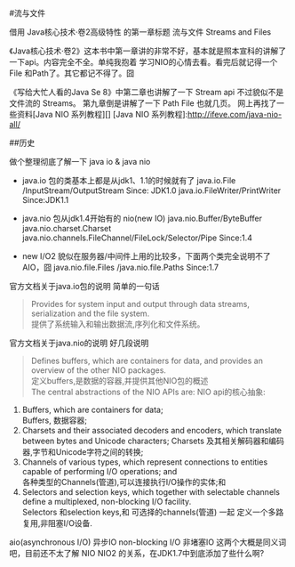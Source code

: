 #流与文件

借用 Java核心技术·卷2高级特性 的第一章标题 流与文件 Streams and Files

《Java核心技术·卷2》这本书中第一章讲的非常不好，基本就是照本宣科的讲解了一下api。内容完全不全。单纯我抱着 学习NIO的心情去看。看完后就记得一个File 和Path了。其它都记不得了。囧

《写给大忙人看的Java Se 8》中第二章也讲解了一下 Stream api 不过貌似不是 文件流的 Streams。
第九章倒是讲解了一下 Path File 也就几页。
网上再找了一些资料[Java NIO 系列教程][]
[Java NIO 系列教程]:http://ifeve.com/java-nio-all/

##历史
 
做个整理彻底了解一下 java io & java nio

*    java.io 包的类基本上都是从jdk1、1.1的时候就有了
java.io.File /InputStream/OutputStream  Since: JDK1.0
java.io.FileWriter/PrintWriter Since:JDK1.1

*    java.nio 包从jdk1.4开始有的 nio(new IO)
java.nio.Buffer/ByteBuffer
java.nio.charset.Charset
java.nio.channels.FileChannel/FileLock/Selector/Pipe 
Since:1.4 

*    new I/O2 貌似在服务器/中间件上用的比较多，下面两个类完全说明不了AIO，囧
java.nio.file.Files /java.nio.file.Paths Since:1.7 
 

官方文档关于java.io包的说明 简单的一句话  
>Provides for system input and output through data streams, serialization and the file system.  
提供了系统输入和输出数据流,序列化和文件系统。


官方文档关于java.nio的说明 好几段说明
>Defines buffers, which are containers for data, and provides an overview of the other NIO packages.  
定义buffers,是数据的容器,并提供其他NIO包的概述  
The central abstractions of the NIO APIs are:
NIO api的核心抽象:  
1.   Buffers, which are containers for data;  
Buffers, 数据容器;  
2.   Charsets and their associated decoders and encoders, which translate between bytes and Unicode characters;
Charsets 及其相关解码器和编码器,字节和Unicode字符之间的转换;  
3.   Channels of various types, which represent connections to entities capable of performing I/O operations; and  
各种类型的Channels(管道),可以连接执行I/O操作的实体;和  
4.   Selectors and selection keys, which together with selectable channels define a multiplexed, non-blocking I/O facility.  
Selectors 和selection keys,和 可选择的channels(管道) 一起 定义一个多路复用,非阻塞I/O设备.
  

aio(asynchronous I/O)  异步IO non-blocking I/O 非堵塞IO 这两个大概是同义词吧，目前还不太了解 NIO NIO2 的关系，在JDK1.7中到底添加了些什么啊?